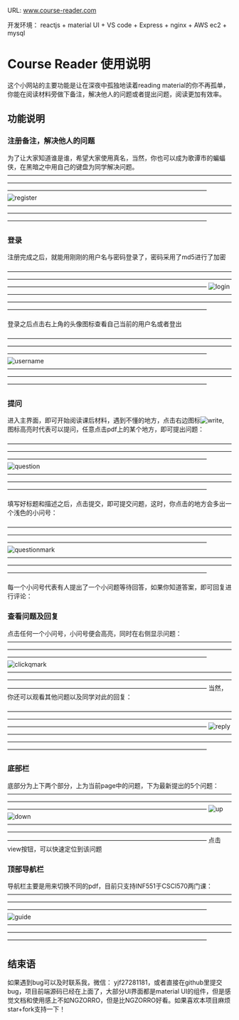 URL: www.course-reader.com

开发环境： reactjs + material UI + VS code + Express + nginx + AWS ec2 + mysql

# Course Reader 使用说明

这个小网站的主要功能是让在深夜中孤独地读着reading material的你不再孤单，你能在阅读材料旁做下备注，解决他人的问题或者提出问题，阅读更加有效率。

## 功能说明

### 注册备注，解决他人的问题

为了让大家知道谁是谁，希望大家使用真名，当然，你也可以成为歌谭市的蝙蝠侠，在黑暗之中用自己的键盘为同学解决问题。
————————————————————————————————————————————————————————————————————————————————————————————————————————
![register](img/register.PNG)
————————————————————————————————————————————————————————————————————————————————————————————————————————

### 登录

注册完成之后，就能用刚刚的用户名与密码登录了，密码采用了md5进行了加密


————————————————————————————————————————————————————————————————————————————————————————————————————————
![login](img/login.PNG)
————————————————————————————————————————————————————————————————————————————————————————————————————————

登录之后点击右上角的头像图标查看自己当前的用户名或者登出


————————————————————————————————————————————————————————————————————————————————————————————————————————
![username](img/username.PNG)
————————————————————————————————————————————————————————————————————————————————————————————————————————

### 提问

进入主界面，即可开始阅读课后材料，遇到不懂的地方，点击右边图标![write](img/write.PNG),
图标高亮时代表可以提问，任意点击pdf上的某个地方，即可提出问题：

————————————————————————————————————————————————————————————————————————————————————————————————————————
![question](img/question.PNG)
————————————————————————————————————————————————————————————————————————————————————————————————————————

填写好标题和描述之后，点击提交，即可提交问题，这时，你点击的地方会多出一个浅色的小问号：

————————————————————————————————————————————————————————————————————————————————————————————————————————
![questionmark](img/questionmark.PNG)
————————————————————————————————————————————————————————————————————————————————————————————————————————

每一个小问号代表有人提出了一个小问题等待回答，如果你知道答案，即可回复进行评论：

### 查看问题及回复

点击任何一个小问号，小问号便会高亮，同时在右侧显示问题：
————————————————————————————————————————————————————————————————————————————————————————————————————————
![clickqmark](img/clickqmark.PNG)
————————————————————————————————————————————————————————————————————————————————————————————————————————
当然，你还可以观看其他问题以及同学对此的回复：

————————————————————————————————————————————————————————————————————————————————————————————————————————
![reply](img/reply.PNG)
————————————————————————————————————————————————————————————————————————————————————————————————————————

### 底部栏

底部分为上下两个部分，上为当前page中的问题，下为最新提出的5个问题：
————————————————————————————————————————————————————————————————————————————————————————————————————————
![up](img/up.PNG)
![down](img/down.PNG)
————————————————————————————————————————————————————————————————————————————————————————————————————————
点击view按钮，可以快速定位到该问题

### 顶部导航栏

导航栏主要是用来切换不同的pdf，目前只支持INF551于CSCI570两门课：
————————————————————————————————————————————————————————————————————————————————————————————————————————
![guide](img/guide.PNG)
————————————————————————————————————————————————————————————————————————————————————————————————————————

## 结束语
如果遇到bug可以及时联系我，微信： yjf27281181，或者直接在github里提交bug，项目前端源码已经在上面了，大部分UI界面都是material UI的组件，但是感觉文档和使用感上不如NGZORRO，但是比NGZORRO好看。如果喜欢本项目麻烦star+fork支持一下！


